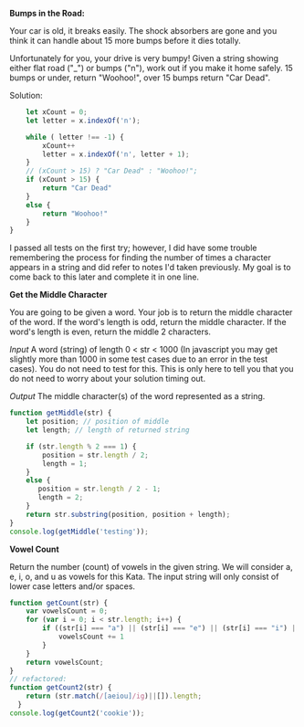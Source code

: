 **Bumps in the Road:**

Your car is old, it breaks easily. The shock absorbers are gone and you think it can handle about 15 more bumps before it dies totally.

Unfortunately for you, your drive is very bumpy! Given a string showing either flat road ("_") or bumps ("n"), work out if you make it home safely. 15 bumps or under, return "Woohoo!", over 15 bumps return "Car Dead".

Solution:
``` javascript
    let xCount = 0;
    let letter = x.indexOf('n');

    while ( letter !== -1) {
        xCount++
        letter = x.indexOf('n', letter + 1);
    }
    // (xCount > 15) ? "Car Dead" : "Woohoo!";
    if (xCount > 15) {
        return "Car Dead"
    }
    else {
        return "Woohoo!"
    }
}
```

I passed all tests on the first try; however, I did have some trouble remembering the process for finding the number of times a character appears in a string and did refer to notes I'd taken previously. My goal is to come back to this later and complete it in one line.



**Get the Middle Character**

You are going to be given a word. Your job is to return the middle character of the word. If the word's length is odd, return the middle character. If the word's length is even, return the middle 2 characters.

_Input_
A word (string) of length 0 < str < 1000 (In javascript you may get slightly more than 1000 in some test cases due to an error in the test cases). You do not need to test for this. This is only here to tell you that you do not need to worry about your solution timing out.

_Output_
The middle character(s) of the word represented as a string.

``` javascript
function getMiddle(str) {
    let position; // position of middle
    let length; // length of returned string

    if (str.length % 2 === 1) {
        position = str.length / 2;
        length = 1;
    }
    else {
       position = str.length / 2 - 1;
       length = 2;
    }
    return str.substring(position, position + length);
}
console.log(getMiddle('testing'));
```


**Vowel Count**

Return the number (count) of vowels in the given string.
We will consider a, e, i, o, and u as vowels for this Kata.
The input string will only consist of lower case letters and/or spaces.

```javascript
function getCount(str) {
    var vowelsCount = 0;
    for (var i = 0; i < str.length; i++) {
        if ((str[i] === "a") || (str[i] === "e") || (str[i] === "i") || (str[i] === "o") || (str[i] === "u")) {
            vowelsCount += 1
        }
    }
    return vowelsCount;
}
// refactored: 
function getCount2(str) {
    return (str.match(/[aeiou]/ig)||[]).length;
  }
console.log(getCount2('cookie'));
```

